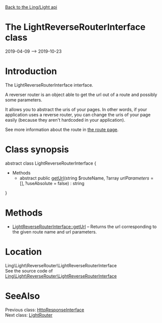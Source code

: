 [Back to the Ling/Light api](https://github.com/lingtalfi/Light/blob/master/doc/api/Ling/Light.md)



The LightReverseRouterInterface class
================
2019-04-09 --> 2019-10-23






Introduction
============

The LightReverseRouterInterface interface.

A reverser router is an object able to get the url out of a route and possibly some parameters.

It allows you to abstract the uris of your pages.
In other words, if your application uses a reverse router, you can change the uris of your
page easily (because they aren't hardcoded in your application).




See more information about the route in [the route page](https://github.com/lingtalfi/Light/blob/master/doc/pages/route.md).



Class synopsis
==============


abstract class <span class="pl-k">LightReverseRouterInterface</span>  {

- Methods
    - abstract public [getUrl](https://github.com/lingtalfi/Light/blob/master/doc/api/Ling/Light/ReverseRouter/LightReverseRouterInterface/getUrl.md)(string $routeName, ?array $urlParameters = [], ?$useAbsolute = false) : string

}






Methods
==============

- [LightReverseRouterInterface::getUrl](https://github.com/lingtalfi/Light/blob/master/doc/api/Ling/Light/ReverseRouter/LightReverseRouterInterface/getUrl.md) &ndash; Returns the url corresponding to the given route name and url parameters.





Location
=============
Ling\Light\ReverseRouter\LightReverseRouterInterface<br>
See the source code of [Ling\Light\ReverseRouter\LightReverseRouterInterface](https://github.com/lingtalfi/Light/blob/master/ReverseRouter/LightReverseRouterInterface.php)



SeeAlso
==============
Previous class: [HttpResponseInterface](https://github.com/lingtalfi/Light/blob/master/doc/api/Ling/Light/Http/HttpResponseInterface.md)<br>Next class: [LightRouter](https://github.com/lingtalfi/Light/blob/master/doc/api/Ling/Light/Router/LightRouter.md)<br>
